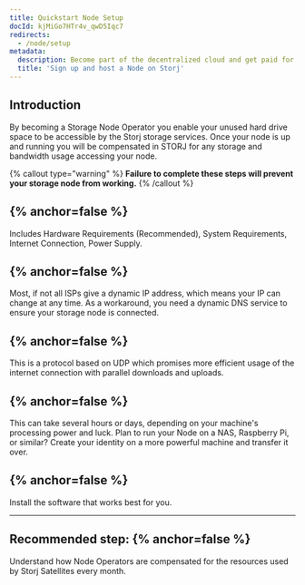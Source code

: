 ```yaml
---
title: Quickstart Node Setup
docId: kjMiGo7HTr4v_qwD5Iqc7
redirects:
  - /node/setup
metadata:
  description: Become part of the decentralized cloud and get paid for your extra bandwidth and storage capacity. Sign up to host a Node on the Storj network today.
  title: 'Sign up and host a Node on Storj'
---
```


## Introduction

By becoming a Storage Node Operator you enable your unused hard drive space to be accessible by the Storj storage services. Once your node is up and running you will be compensated in STORJ for any storage and bandwidth usage accessing your node.

{% callout type="warning"  %}
**Failure to complete these steps will prevent your storage node from working.**
{% /callout %}

## [](docId:hbCGTv1ZLLR2-kpSaGEXw) {% anchor=false %}

Includes Hardware Requirements (Recommended), System Requirements, Internet Connection, Power Supply.

## [](docId:y0jltT-HzKPmDefi532sd) {% anchor=false %}

Most, if not all ISPs give a dynamic IP address, which means your IP can change at any time. As a workaround, you need a dynamic DNS service to ensure your storage node is connected.

## [](docId:owZeAc56KSDnUzDhsBfB8) {% anchor=false %}

This is a protocol based on UDP which promises more efficient usage of the internet connection with parallel downloads and uploads.

## [](docId:aT6VAB297OWLd4vqeXxf5) {% anchor=false %}

This can take several hours or days, depending on your machine's processing power and luck. Plan to run your Node on a NAS, Raspberry Pi, or similar? Create your identity on a more powerful machine and transfer it over.

## [](docId:XC--4Jtp1o309gbWFOHPn) {% anchor=false %}

Install the software that works best for you.

---

## Recommended step: [](docId:DVKqtMtnBdZ99gFRWCojP) {% anchor=false %}

Understand how Node Operators are compensated for the resources used by Storj Satellites every month.
